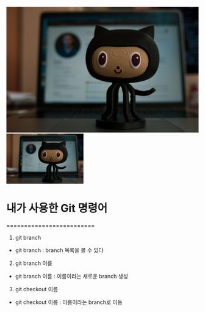 ![Alt text](github.jpg)
<img src="github.jpg" width="40%" height="30%" alt="github"></img>

# 내가 사용한 Git 명령어
=========================

1. git branch
- git branch : branch 목록을 볼 수 있다


2. git branch 이름
- git branch 이름 : 이름이라는 새로운 branch 생성

3. git checkout 이름
- git checkout 이름 : 이름이라는 branch로 이동

